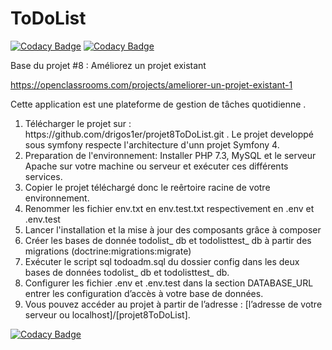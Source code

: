 ToDoList
========

[![Codacy Badge](https://api.codacy.com/project/badge/Grade/84ec28a0fea44b398acfcc75a9209796)](https://app.codacy.com/gh/drigos1er/projet8ToDoList?utm_source=github.com&utm_medium=referral&utm_content=drigos1er/projet8ToDoList&utm_campaign=Badge_Grade)
[![Codacy Badge](https://api.codacy.com/project/badge/Grade/84ec28a0fea44b398acfcc75a9209796)](https://app.codacy.com/gh/drigos1er/projet8ToDoList?utm_source=github.com&utm_medium=referral&utm_content=drigos1er/projet8ToDoList&utm_campaign=Badge_Grade_Settings)

Base du projet #8 : Améliorez un projet existant

https://openclassrooms.com/projects/ameliorer-un-projet-existant-1

Cette application est une plateforme de gestion de tâches quotidienne .

<ol>
<li>Télécharger le projet sur : https://github.com/drigos1er/projet8ToDoList.git . Le projet developpé sous symfony respecte l'architecture d'unn projet Symfony 4.
</li>
<li>Preparation de l'environnement: Installer PHP 7.3, MySQL et le serveur Apache sur votre machine ou serveur et exécuter ces différents services.</li>
<li>Copier le projet téléchargé donc le reêrtoire racine de votre environnement.</li>
<li>Renommer les fichier env.txt en env.test.txt respectivement en .env et .env.test</li>
<li>Lancer l'installation et la mise à jour des composants grâce à composer</li>
<li>Créer les bases de donnée todolist_ db et todolisttest_ db à partir des migrations (doctrine:migrations:migrate)</li>
<li>Exécuter le script sql todoadm.sql du dossier config dans les deux bases de données todolist_ db et todolisttest_ db.</li>
<li>Configurer les fichier .env et .env.test dans la section DATABASE_URL entrer les configuration d’accès à votre base de données.</li>
<li>Vous pouvez accéder au projet à partir de l’adresse : [l’adresse de votre serveur ou localhost]/[projet8ToDoList].</li>
</ol>

[![Codacy Badge](https://app.codacy.com/project/badge/Grade/ca4c5bb06eb94a238fec8c5f0e0b0c97)](https://www.codacy.com/gh/drigos1er/projet8ToDoList/dashboard?utm_source=github.com&amp;utm_medium=referral&amp;utm_content=drigos1er/projet8ToDoList&amp;utm_campaign=Badge_Grade)
